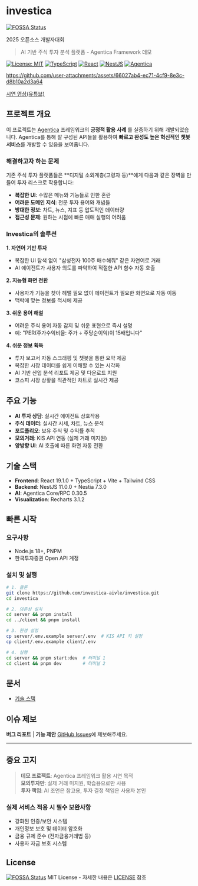 # investica
[![FOSSA Status](https://app.fossa.com/api/projects/git%2Bgithub.com%2Finvestica-aivle%2Finvestica.svg?type=shield)](https://app.fossa.com/projects/git%2Bgithub.com%2Finvestica-aivle%2Finvestica?ref=badge_shield)

2025 오픈소스 개발자대회

> AI 기반 주식 투자 분석 플랫폼 - Agentica Framework 데모

[![License: MIT](https://img.shields.io/badge/License-MIT-yellow.svg)](https://opensource.org/licenses/MIT)
[![TypeScript](https://img.shields.io/badge/TypeScript-5.8+-blue.svg)](https://www.typescriptlang.org/)
[![React](https://img.shields.io/badge/React-19.1.0-blue.svg)](https://reactjs.org/)
[![NestJS](https://img.shields.io/badge/NestJS-11.0.0-red.svg)](https://nestjs.com/)
[![Agentica](https://img.shields.io/badge/Agentica-0.30.5-purple.svg)](https://github.com/wrtnlabs/agentica)

https://github.com/user-attachments/assets/66027ab4-ec71-4cf9-8e3c-d8b10a2d3a64


[시연 영상(유튜브)](https://www.youtube.com/watch?v=lRAGhhJsJKI&t=38s)
## 프로젝트 개요

이 프로젝트는 [Agentica](https://github.com/wrtnlabs/agentica) 프레임워크의 **긍정적 활용 사례** 를 실증하기 위해 개발되었습니다. Agentica를 통해 잘 구성된 API들을 활용하여 **빠르고 완성도 높은 혁신적인 챗봇 서비스**를 개발할 수 있음을 보여줍니다.

### 해결하고자 하는 문제

기존 주식 투자 플랫폼들은 **디지털 소외계층(고령자 등)**에게 다음과 같은 장벽을 만들어 투자 리스크로 작용합니다:

- **복잡한 UI**: 수많은 메뉴와 기능들로 인한 혼란
- **어려운 도메인 지식**: 전문 투자 용어와 개념들
- **방대한 정보**: 차트, 뉴스, 지표 등 압도적인 데이터량
- **접근성 문제**: 원하는 시점에 빠른 매매 실행의 어려움

### Investica의 솔루션

**1. 자연어 기반 투자**
- 복잡한 UI 탐색 없이 "삼성전자 100주 매수해줘" 같은 자연어로 거래
- AI 에이전트가 사용자 의도를 파악하여 적절한 API 함수 자동 호출

**2. 지능형 화면 전환**
- 사용자가 기능을 찾아 헤맬 필요 없이 에이전트가 필요한 화면으로 자동 이동
- 맥락에 맞는 정보를 적시에 제공

**3. 쉬운 용어 해설**
- 어려운 주식 용어 자동 감지 및 쉬운 표현으로 즉시 설명
- 예: "PER(주가수익비율: 주가 ÷ 주당순이익)이 15배입니다"

**4. 쉬운 정보 획득**
- 투자 보고서 자동 스크래핑 및 챗봇을 통한 요약 제공
- 복잡한 시장 데이터를 쉽게 이해할 수 있는 시각화
- AI 기반 산업 분석 리포트 제공 및 다운로드 지원
- 코스피 시장 상황을 직관적인 차트로 실시간 제공

## 주요 기능

- **AI 투자 상담**: 실시간 에이전트 상호작용
- **주식 데이터**: 실시간 시세, 차트, 뉴스 분석
- **포트폴리오**: 보유 주식 및 수익률 추적
- **모의거래**: KIS API 연동 (실제 거래 미지원)
- **양방향 UI**: AI 호출에 따른 화면 자동 전환

## 기술 스택

- **Frontend**: React 19.1.0 + TypeScript + Vite + Tailwind CSS
- **Backend**: NestJS 11.0.0 + Nestia 7.3.0
- **AI**: Agentica Core/RPC 0.30.5
- **Visualization**: Recharts 3.1.2

## 빠른 시작

### 요구사항
- Node.js 18+, PNPM
- 한국투자증권 Open API 계정

### 설치 및 실행
```bash
# 1. 클론
git clone https://github.com/investica-aivle/investica.git
cd investica

# 2. 의존성 설치
cd server && pnpm install
cd ../client && pnpm install

# 3. 환경 설정
cp server/.env.example server/.env  # KIS API 키 설정
cp client/.env.example client/.env

# 4. 실행
cd server && pnpm start:dev  # 터미널 1
cd client && pnpm dev        # 터미널 2
```

## 문서

- [기술 스택](./docs/TECH_STACK.md)

## 이슈 제보

**버그 리포트** | **기능 제안**
[GitHub Issues](https://github.com/investica-aivle/investica/issues)에 제보해주세요.

---

## 중요 고지

> **데모 프로젝트**: Agentica 프레임워크 활용 시연 목적  
> **모의투자만**: 실제 거래 미지원, 학습용으로만 사용  
> **투자 책임**: AI 조언은 참고용, 투자 결정 책임은 사용자 본인

### 실제 서비스 적용 시 필수 보완사항
- 강화된 인증/보안 시스템
- 개인정보 보호 및 데이터 암호화  
- 금융 규제 준수 (전자금융거래법 등)
- 사용자 자금 보호 시스템

## License
[![FOSSA Status](https://app.fossa.com/api/projects/git%2Bgithub.com%2Finvestica-aivle%2Finvestica.svg?type=large)](https://app.fossa.com/projects/git%2Bgithub.com%2Finvestica-aivle%2Finvestica?ref=badge_large)
MIT License - 자세한 내용은 [LICENSE](LICENSE) 참조
